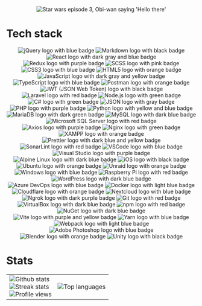<p align="center">
<img src="https://media0.giphy.com/media/xTiIzJSKB4l7xTouE8/200.gif" alt="Star wars episode 3, Obi-wan saying 'Hello there'" />
</p>

# Tech stack
<div align="center">
<!-- ## Development tools -->
<!-- ### Frontend -->
<img src="https://img.shields.io/badge/jQuery-0769AD?style=for-the-badge&logo=jquery&logoColor=white" alt="jQuery logo with blue badge">
<img src="https://img.shields.io/badge/Markdown-000000?style=for-the-badge&logo=markdown&logoColor=white" alt="Markdown logo with black badge">
<img src="https://img.shields.io/badge/React-20232A?style=for-the-badge&logo=react&logoColor=61DAFB" alt="React logo with dark gray and blue badge">
<img src="https://img.shields.io/badge/Redux-593D88?style=for-the-badge&logo=redux&logoColor=white" alt="Redux logo with purple badge">
<img src="https://img.shields.io/badge/Scss-CC6699?style=for-the-badge&logo=sass&logoColor=white" alt="SCSS logo with pink badge">
<img src="https://img.shields.io/badge/CSS3-1572B6?style=for-the-badge&logo=css3&logoColor=white" alt="CSS3 logo with blue badge">
<img src="https://img.shields.io/badge/HTML5-E34F26?style=for-the-badge&logo=html5&logoColor=white" alt="HTML5 logo with orange badge">
<img src="https://img.shields.io/badge/JavaScript-323330?style=for-the-badge&logo=javascript&logoColor=F7DF1E" alt="JavaScript logo with dark gray and yellow badge">
<img src="https://img.shields.io/badge/TypeScript-007ACC?style=for-the-badge&logo=typescript&logoColor=white" alt="TypeScript logo with blue badge">
<!-- ### Backend -->
<img src="https://img.shields.io/badge/Postman-FF6C37?style=for-the-badge&logo=Postman&logoColor=white" alt="Postman logo with orange badge">
<img src="https://img.shields.io/badge/JWT-000000?style=for-the-badge&logo=JSON%20web%20tokens&logoColor=white" alt="JWT (JSON Web Token) logo with black badge">
<img src="https://img.shields.io/badge/Laravel-FF2D20?style=for-the-badge&logo=laravel&logoColor=white" alt="Laravel logo with red badge">
<img src="https://img.shields.io/badge/Node%20js-339933?style=for-the-badge&logo=nodedotjs&logoColor=white" alt="Node.js logo with green badge">
<img src="https://img.shields.io/badge/C%23-239120?style=for-the-badge&logo=csharp&logoColor=white" alt="C# logo with green badge">
<img src="https://img.shields.io/badge/json-5E5C5C?style=for-the-badge&logo=json&logoColor=white" alt="JSON logo with gray badge">
<img src="https://img.shields.io/badge/PHP-777BB4?style=for-the-badge&logo=php&logoColor=white" alt="PHP logo with purple badge">
<img src="https://img.shields.io/badge/Python-FFD43B?style=for-the-badge&logo=python&logoColor=blue" alt="Python logo with yellow and blue badge">
<!-- ### Databases -->
<img src="https://img.shields.io/badge/MariaDB-003545?style=for-the-badge&logo=mariadb&logoColor=white" alt="MariaDB logo with dark green badge">
<img src="https://img.shields.io/badge/MySQL-005C84?style=for-the-badge&logo=mysql&logoColor=white" alt="MySQL logo with dark blue badge">
<img src="https://img.shields.io/badge/Microsoft%20SQL%20Server-CC2927?style=for-the-badge&logo=microsoft%20sql%20server&logoColor=white" alt="Microsoft SQL Server logo with red badge">
<!-- ### Full-stack -->
<img src="https://img.shields.io/badge/axios-671ddf?&style=for-the-badge&logo=axios&logoColor=white" alt="Axios logo with purple badge">
<!-- ### Web servers -->
<img src="https://img.shields.io/badge/Nginx-009639?style=for-the-badge&logo=nginx&logoColor=white" alt="Nginx logo with green badge">
<img src="https://img.shields.io/badge/Xampp-F37623?style=for-the-badge&logo=xampp&logoColor=white" alt="XAMPP logo with orange badge">
<!-- ### Quality control -->
<img src="https://img.shields.io/badge/prettier-1A2C34?style=for-the-badge&logo=prettier&logoColor=F7BA3E" alt="Prettier logo with dark blue and yellow badge">
<img src="https://img.shields.io/badge/SonarLint-CB2029?style=for-the-badge&logo=sonarlint&logoColor=white" alt="SonarLint logo with red badge">
<!-- ### IDE -->
<img src="https://img.shields.io/badge/VSCode-0078D4?style=for-the-badge&logo=visual%20studio%20code&logoColor=white" alt="VSCode logo with blue badge">
<img src="https://img.shields.io/badge/Visual_Studio-5C2D91?style=for-the-badge&logo=visual%20studio&logoColor=white" alt="Visual Studio logo with purple badge">
<!-- ## OS -->
<img src="https://img.shields.io/badge/Alpine_Linux-0D597F?style=for-the-badge&logo=alpine-linux&logoColor=white" alt="Alpine Linux logo with dark blue badge">
<img src="https://img.shields.io/badge/iOS-000000?style=for-the-badge&logo=ios&logoColor=white" alt="iOS logo with black badge">
<img src="https://img.shields.io/badge/Ubuntu-E95420?style=for-the-badge&logo=ubuntu&logoColor=white" alt="Ubuntu logo with orange badge">
<img src="https://img.shields.io/badge/Unraid-F15A2C?style=for-the-badge&logo=unraid&logoColor=white" alt="Unraid logo with orange badge">
<img src="https://img.shields.io/badge/Windows-0078D6?style=for-the-badge&logo=windows&logoColor=white" alt="Windows logo with blue badge">
<img src="https://img.shields.io/badge/Raspberry%20Pi-A22846?style=for-the-badge&logo=Raspberry%20Pi&logoColor=white" alt="Raspberry Pi logo with red badge">
<!-- ## Other experience -->
<!-- ### Content management systems (CMS) -->
<img src="https://img.shields.io/badge/Wordpress-21759B?style=for-the-badge&logo=wordpress&logoColor=white" alt="WordPress logo with dark blue badge">
<!-- ### DevOps & Cloud -->
<img src="https://img.shields.io/badge/Azure_DevOps-0078D7?style=for-the-badge&logo=azure-devops&logoColor=white" alt="Azure DevOps logo with blue badge">
<img src="https://img.shields.io/badge/Docker-2CA5E0?style=for-the-badge&logo=docker&logoColor=white" alt="Docker logo with light blue badge">
<img src="https://img.shields.io/badge/Cloudflare-F38020?style=for-the-badge&logo=Cloudflare&logoColor=white" alt="Cloudflare logo with orange badge">
<img src="https://img.shields.io/badge/Nextcloud-0082C9?style=for-the-badge&logo=Nextcloud&logoColor=white" alt="Nextcloud logo with blue badge">
<img src="https://img.shields.io/badge/ngrok-140648?style=for-the-badge&logo=Ngrok&logoColor=white" alt="Ngrok logo with dark purple badge">
<img src="https://img.shields.io/badge/GIT-E44C30?style=for-the-badge&logo=git&logoColor=white" alt="Git logo with red badge">
<img src="https://img.shields.io/badge/VirtualBox-21416b?style=for-the-badge&logo=VirtualBox&logoColor=white" alt="VirtualBox logo with dark blue badge">
<!-- ### Build tools -->
<img src="https://img.shields.io/badge/npm-CB3837?style=for-the-badge&logo=npm&logoColor=white" alt="npm logo with red badge">
<img src="https://img.shields.io/badge/NuGet-004880?style=for-the-badge&logo=nuget&logoColor=white" alt="NuGet logo with dark blue badge">
<img src="https://img.shields.io/badge/Vite-B73BFE?style=for-the-badge&logo=vite&logoColor=FFD62E" alt="Vite logo with purple and yellow badge">
<img src="https://img.shields.io/badge/Yarn-2C8EBB?style=for-the-badge&logo=yarn&logoColor=white" alt="Yarn logo with blue badge">
<img src="https://img.shields.io/badge/Webpack-8DD6F9?style=for-the-badge&logo=Webpack&logoColor=white" alt="Webpack logo with light blue badge">
<!-- ### Multimedia -->
<img src="https://img.shields.io/badge/Adobe%20Photoshop-31A8FF?style=for-the-badge&logo=Adobe%20Photoshop&logoColor=black" alt="Adobe Photoshop logo with blue badge">
<img src="https://img.shields.io/badge/blender-%23F5792A.svg?style=for-the-badge&logo=blender&logoColor=white" alt="Blender logo with orange badge">
<img src="https://img.shields.io/badge/Unity-100000?style=for-the-badge&logo=unity&logoColor=white" alt="Unity logo with black badge">
</div>

# Stats
<table align="center">
  <tr>
    <td style="border: none;">
      <img src="https://github-readme-stats.vercel.app/api?username=magnushlund&show_icons=true&theme=tokyonight&custom_title=Github%20stats" alt="Github stats">
      <br>
      <img src="https://streak-stats.demolab.com?user=MagnusHLund&theme=tokyonight&card_width=467" alt="Streak stats">
      <br>
      <img src="https://visitcount.itsvg.in/api?id=MagnusHLund&label=Profile%20Views&color=12&icon=0&pretty=false" alt="Profile views">
    </td>
    <td style="border: none;">
      <img src="https://github-readme-stats.vercel.app/api/top-langs/?username=magnushlund&langs_count=8&theme=tokyonight" alt="Top languages">
    </td>
  </tr>
</table>

